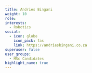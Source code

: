 ```yaml
---
title: Andries Bingani
weight: 10
role:
interests:
  - Robotics
social:
  - icon: globe
    icon_pack: fas
    link: https://andriesbingani.co.za
superuser: false
user_groups:
  - MSc Candidates 
highlight_name: true
---
```

